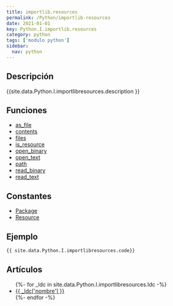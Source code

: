 ```yaml
---
title: importlib.resources
permalink: /Python/importlib-resources
date: 2021-01-01
key: Python.I.importlib.resources
category: python
tags: ['modulo python']
sidebar: 
  nav: python
---
```


## Descripción
{{site.data.Python.I.importlibresources.description }}

## Funciones
* [as_file](/Python/importlib-resources/as_file/)
* [contents](/Python/importlib-resources/contents/)
* [files](/Python/importlib-resources/files/)
* [is_resource](/Python/importlib-resources/is_resource/)
* [open_binary](/Python/importlib-resources/open_binary/)
* [open_text](/Python/importlib-resources/open_text/)
* [path](/Python/importlib-resources/path/)
* [read_binary](/Python/importlib-resources/read_binary/)
* [read_text](/Python/importlib-resources/read_text/)

## Constantes
* [Package](/Python/importlib-resources/Package/)
* [Resource](/Python/importlib-resources/Resource/)

## Ejemplo
~~~python
{{ site.data.Python.I.importlibresources.code}}
~~~

## Artículos
<ul>
{%- for _ldc in site.data.Python.I.importlibresources.ldc -%}
   <li>
       <a href="{{_ldc['url'] }}">{{ _ldc['nombre'] }}</a>
   </li>
{%- endfor -%}
</ul>
